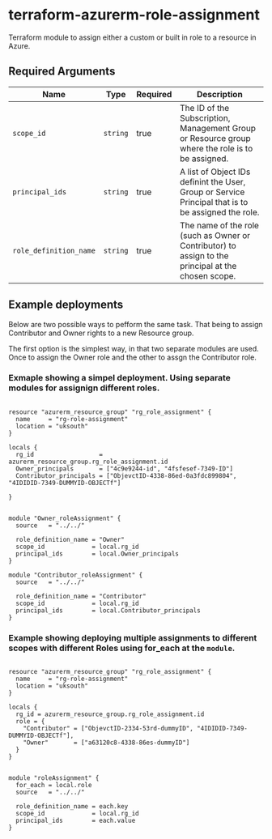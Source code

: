 # terraform-azurerm-role-assignment
Terraform module to assign either a custom or built in role to a resource in Azure.


## Required Arguments

| Name | Type | Required | Description |
| --- | --- | --- | --- |
| `scope_id` | `string` | true | The ID of the Subscription, Management Group or Resource group where the role is to be assigned. |
| `principal_ids` | `string` | true | A list of Object IDs definint the User, Group or Service Principal that is to be assigned the role. |
| `role_definition_name` | `string` | true | The name of the role (such as Owner or Contributor) to assign to the principal at the chosen scope.|

## Example deployments
Below are two possible ways to pefform the same task. That being to assign Contributor and Owner rights to a new Resource group.

The first option is the simplest way, in that two separate modules are used. Once to assign the Owner role and the other to assgn the Contributor role.

### Exmaple showing a simpel deployment. Using separate modules for assignign different roles.

```hcl

resource "azurerm_resource_group" "rg_role_assignment" {
  name     = "rg-role-assignment"
  location = "uksouth"
}

locals {
  rg_id                  = azurerm_resource_group.rg_role_assignment.id
  Owner_principals       = ["4c9e9244-id", "4fsfesef-7349-ID"]
  Contributor_principals = ["ObjevctID-4338-86ed-0a3fdc899804", "4IDIDID-7349-DUMMYID-OBJECTf"]

}


module "Owner_roleAssignment" {
  source   = "../../"

  role_definition_name = "Owner"
  scope_id             = local.rg_id
  principal_ids        = local.Owner_principals
}

module "Contributor_roleAssignment" {
  source   = "../../"

  role_definition_name = "Contributor"
  scope_id             = local.rg_id
  principal_ids        = local.Contributor_principals
}

```

### Example showing deploying multiple assignments to different scopes with different Roles using for_each at the ```module```.

```hcl

resource "azurerm_resource_group" "rg_role_assignment" {
  name     = "rg-role-assignment"
  location = "uksouth"
}

locals {
  rg_id = azurerm_resource_group.rg_role_assignment.id
  role = {
    "Contributor" = ["ObjevctID-2334-53rd-dummyID", "4IDIDID-7349-DUMMYID-OBJECTf"],
    "Owner"       = ["a63120c8-4338-86es-dummyID"]
  }
}


module "roleAssignment" {
  for_each = local.role
  source   = "../../"

  role_definition_name = each.key
  scope_id             = local.rg_id
  principal_ids        = each.value
}

```